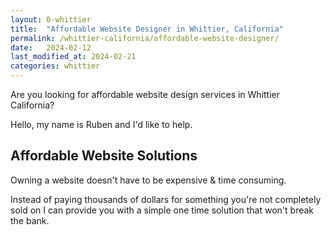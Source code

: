 ```yaml
---
layout: 0-whittier
title:  "Affordable Website Designer in Whittier, California"
permalink: /whittier-california/affordable-website-designer/
date:   2024-02-12
last_modified_at: 2024-02-21
categories: whittier
---
```


Are you looking for affordable website design services in Whittier California?

Hello, my name is Ruben and I'd like to help.

## Affordable Website Solutions

Owning a website doesn't have to be expensive & time consuming. 

Instead of paying thousands of dollars for something you're not completely sold on I can provide you with 
a simple one time solution that won't break the bank.